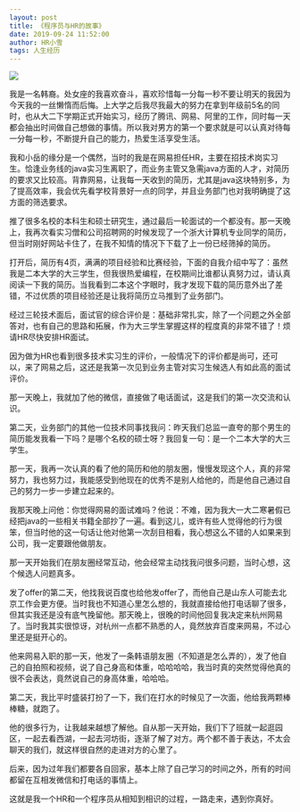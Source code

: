 ```yaml
---
layout: post
title: 《程序员与HR的故事》
date: 2019-09-24 11:52:00
author: HR小雪
tags: 人生经历
---
```


![](https://i.loli.net/2020/02/07/UMlgBIWxohVuz4Z.png)

我是一名韩裔。处女座的我喜欢奋斗，喜欢珍惜每一分每一秒不要让明天的我因为今天我的一丝懒惰而后悔。上大学之后我尽我最大的努力在拿到年级前5名的同时，也从大二下学期正式开始实习，经历了腾讯、网易、阿里的工作，同时每一天都会抽出时间做自己想做的事情。所以我对男方的第一个要求就是可以认真对待每一分每一秒，不断提升自己的能力，热爱生活享受生活。

我和小岳的缘分是一个偶然，当时的我是在网易担任HR，主要在招技术岗实习生。恰逢业务线的java实习生离职了，而业务主管又急需java方面的人才，对简历的要求又比较高。背靠网易，让我每一天收到的简历，尤其是java这块特别多，为了提高效率，我会优先看学校背景好一点的同学，并且业务部门也对我明确提了这方面的筛选要求。

推了很多名校的本科生和硕士研究生，通过最后一轮面试的一个都没有。那一天晚上，我再次看实习僧和公司招聘网的时候发现了一个浙大计算机专业同学的简历，但当时刚好网站卡住了，在我不知情的情况下下载了上一份已经筛掉的简历。

打开后，简历有4页，满满的项目经验和比赛经验，下面的自我介绍中写了：虽然我是二本大学的大三学生，但我很热爱编程，在校期间比谁都认真努力过，请认真阅读一下我的简历。当我看到二本这个字眼时，我才发现下载的简历意外出了差错，不过优质的项目经验还是让我将简历立马推到了业务部门。

经过三轮技术面后，面试官的综合评价是：基础非常扎实，除了一个问题之外全部答对，也有自己的思路和拓展，作为大三学生掌握这样的程度真的非常不错了！烦请HR尽快安排HR面试。

因为做为HR也看到很多技术实习生的评价，一般情况下的评价都是尚可，还可以，来了网易之后，这还是我第一次见到业务主管对实习生候选人有如此高的面试评价。

那一天晚上，我就加了他的微信，直接做了电话面试，这是我们的第一次交流和认识。

第二天，业务部门的其他一位技术同事找我问：昨天我们总监一直夸的那个男生的简历能发我看一下吗？是哪个名校的硕士呀？我回复一句：是一个二本大学的大三学生。

那一天，我再一次认真的看了他的简历和他的朋友圈，慢慢发现这个人，真的非常努力，我也努力过，我能感受到他现在的优秀不是别人给他的，而是他自己通过自己的努力一步一步建立起来的。

我那天晚上问他：你觉得网易的面试难吗？他说：不难，因为我大一大二寒暑假已经把java的一些相关书籍全部抄了一遍。看到这儿，或许有些人觉得他的行为很笨，但当时他的这一句话让他对他第一次刮目相看，我心想这么不错的人如果来到公司，我一定要跟他做朋友。

那一天开始我们在朋友圈经常互动，他会经常主动找我问很多问题，当时心想，这个候选人问题真多。

发了offer的第二天，他找我说百度也给他发offer了，而他自己是山东人可能去北京工作会更方便。当时我也不知道心里怎么想的，我就直接给他打电话聊了很多，但其实我还是没有底气挽留他。那天晚上，很晚的时间他回复我决定来杭州网易了。当时我其实很惊讶，对杭州一点都不熟悉的人，竟然放弃百度来网易，不过心里还是挺开心的。

他来网易入职的那一天，他发了一条韩语朋友圈（不知道是怎么弄的），发了他自己的自拍照和视频，说了自己身高和体重，哈哈哈哈，我当时真的突然觉得他真的很不会表达，竟然说自己的身高体重，哈哈哈。

第二天，我比平时盛装打扮了一下，我们在打水的时候见了一次面，他给我两颗棒棒糖，就跑了。

他的很多行为，让我越来越想了解他。自从那一天开始，我们下了班就一起逛园区，一起去看西湖，一起去河坊街，逐渐了解了对方。两个都不善于表达，不太会聊天的我们，就这样很自然的走进对方的心里了。

后来，因为过年我们都要各自回家，基本上除了自己学习的时间之外，所有的时间都留在互相发微信和打电话的事情上。

这就是我一个HR和一个程序员从相知到相识的过程，一路走来，遇到你真好。